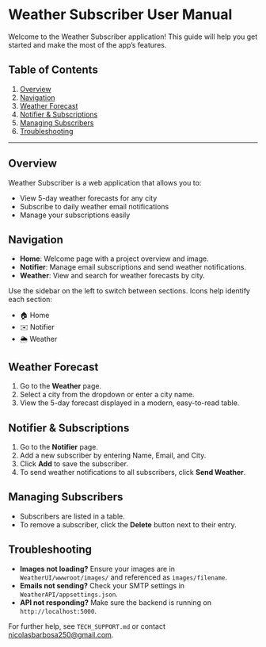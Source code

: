 # Weather Subscriber User Manual

Welcome to the Weather Subscriber application! This guide will help you get started and make the most of the app’s features.

## Table of Contents
1. [Overview](#overview)
2. [Navigation](#navigation)
3. [Weather Forecast](#weather-forecast)
4. [Notifier & Subscriptions](#notifier--subscriptions)
5. [Managing Subscribers](#managing-subscribers)
6. [Troubleshooting](#troubleshooting)

---

## Overview
Weather Subscriber is a web application that allows you to:
- View 5-day weather forecasts for any city
- Subscribe to daily weather email notifications
- Manage your subscriptions easily

## Navigation
- **Home**: Welcome page with a project overview and image.
- **Notifier**: Manage email subscriptions and send weather notifications.
- **Weather**: View and search for weather forecasts by city.

Use the sidebar on the left to switch between sections. Icons help identify each section:
- 🏠 Home
- ✉️ Notifier
- 🌦️ Weather

## Weather Forecast
1. Go to the **Weather** page.
2. Select a city from the dropdown or enter a city name.
3. View the 5-day forecast displayed in a modern, easy-to-read table.

## Notifier & Subscriptions
1. Go to the **Notifier** page.
2. Add a new subscriber by entering Name, Email, and City.
3. Click **Add** to save the subscriber.
4. To send weather notifications to all subscribers, click **Send Weather**.

## Managing Subscribers
- Subscribers are listed in a table.
- To remove a subscriber, click the **Delete** button next to their entry.

## Troubleshooting
- **Images not loading?** Ensure your images are in `WeatherUI/wwwroot/images/` and referenced as `images/filename`.
- **Emails not sending?** Check your SMTP settings in `WeatherAPI/appsettings.json`.
- **API not responding?** Make sure the backend is running on `http://localhost:5000`.

For further help, see `TECH_SUPPORT.md` or contact nicolasbarbosa250@gmail.com.
